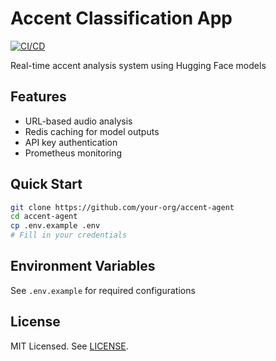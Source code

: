 # Accent Classification App

[![CI/CD](https://github.com/your-org/accent-agent/actions/workflows/main.yml/badge.svg)](https://github.com/your-org/accent-agent/actions)

Real-time accent analysis system using Hugging Face models

## Features
- URL-based audio analysis
- Redis caching for model outputs
- API key authentication
- Prometheus monitoring

## Quick Start
```bash
git clone https://github.com/your-org/accent-agent
cd accent-agent
cp .env.example .env
# Fill in your credentials
```

## Environment Variables
See `.env.example` for required configurations

## License
MIT Licensed. See [LICENSE](LICENSE).